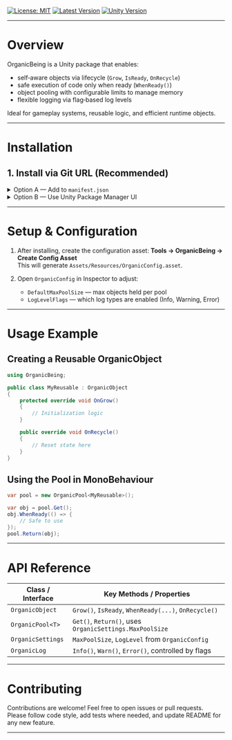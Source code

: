 [![License: MIT](https://img.shields.io/badge/License-MIT-blue.svg)](LICENSE) [![Latest Version](https://img.shields.io/github/v/tag/ngqbac/OrganicBeing)](https://github.com/ngqbac/OrganicBeing) [![Unity Version](https://img.shields.io/badge/Unity-2022.3%20LTS-blue)](https://unity.com/releases/2022-3)  

---
# Overview

OrganicBeing is a Unity package that enables:

- self‑aware objects via lifecycle (`Grow`, `IsReady`, `OnRecycle`)  
- safe execution of code only when ready (`WhenReady()`)  
- object pooling with configurable limits to manage memory  
- flexible logging via flag‑based log levels  

Ideal for gameplay systems, reusable logic, and efficient runtime objects.

---

# Installation

## 1. Install via Git URL (Recommended)

<details>
<summary> Option A — Add to <code>manifest.json</code></summary>

Open `Packages/manifest.json` and add:

```json
"com.bacnq.organicbeing": "https://github.com/ngqbac/OrganicBeing"
```

</details>

<details>
<summary> Option B — Use Unity Package Manager UI</summary>

1. In Unity Editor, go to **Window → Package Manager**  
2. Click the **+** (plus) button → **Add package from Git URL...**  
3. Paste:

   ```
   https://github.com/ngqbac/OrganicBeing
   ```

4. Click **Add**

</details>

---

# Setup & Configuration

1. After installing, create the configuration asset: **Tools → OrganicBeing → Create Config Asset**  
   This will generate `Assets/Resources/OrganicConfig.asset`.

2. Open `OrganicConfig` in Inspector to adjust:  
   - `DefaultMaxPoolSize` — max objects held per pool  
   - `LogLevelFlags` — which log types are enabled (Info, Warning, Error)

---

# Usage Example

## Creating a Reusable OrganicObject

```csharp
using OrganicBeing;

public class MyReusable : OrganicObject
{
    protected override void OnGrow()
    {
        // Initialization logic
    }

    public override void OnRecycle()
    {
        // Reset state here
    }
}
```

## Using the Pool in MonoBehaviour

```csharp
var pool = new OrganicPool<MyReusable>();

var obj = pool.Get();
obj.WhenReady(() => {
    // Safe to use
});
pool.Return(obj);
```

---

# API Reference

| Class / Interface       | Key Methods / Properties                             |
|-------------------------|------------------------------------------------------|
| `OrganicObject`         | `Grow()`, `IsReady`, `WhenReady(...)`, `OnRecycle()` |
| `OrganicPool<T>`        | `Get()`, `Return()`, uses `OrganicSettings.MaxPoolSize` |
| `OrganicSettings`       | `MaxPoolSize`, `LogLevel` from `OrganicConfig`      |
| `OrganicLog`            | `Info()`, `Warn()`, `Error()`, controlled by flags   |

---

# Contributing

Contributions are welcome! Feel free to open issues or pull requests.  
Please follow code style, add tests where needed, and update README for any new feature.

---
